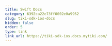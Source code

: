 ```yaml
---
title: Swift Docs
category: 6392ca22e73ff0002e0a9952
slug: tiki-sdk-ios-docs
hidden: false
order: 5
type: link
link_url: https://tiki-sdk-ios.docs.mytiki.com/
---
```


